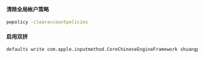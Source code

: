 #### 清除全局帐户策略

```bash
pwpolicy -clearaccountpolicies
```

#### 启用双拼

```bash
defaults write com.apple.inputmethod.CoreChineseEngineFramework shuangpinLayout 5
```
